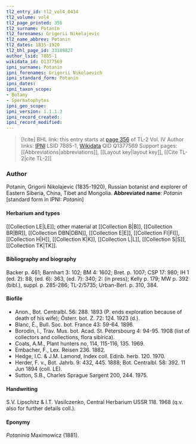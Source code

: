 ```yaml
---
tl2_entry_id: tl2_vol4_0434
tl2_volume: vol4
tl2_page_printed: 356
tl2_surname: Potanin
tl2_forenames: Grigorii Nikolajevic
tl2_name_abbrev: Potanin
tl2_dates: 1835-1920
tl2_bhl_page_id: 33189827
author_lsid: 7885-1
wikidata_id: Q1377569
ipni_surname: Potanin
ipni_forenames: Grigorii Nikolaevich
ipni_standard_form: Potanin
ipni_dates: 
ipni_taxon_scope: 
- Botany
- Spermatophytes
ipni_geo_scope: 
ipni_version: 1.1.1.3
ipni_record_created: 
ipni_record_modified:
---
```


> [!cite] BHL link: this entry starts at [page 356](https://www.biodiversitylibrary.org/page/33189827) of TL-2 Vol. IV
> Author links: [IPNI](https://www.ipni.org/a/7885-1) LSID 7885-1, [Wikidata](https://www.wikidata.org/wiki/Q1377569) QID Q1377569
> Support pages: [[Abbreviations|abbreviations]], [[Layout key|layout key]], [[Cite TL-2|cite TL-2]]

### Author

Potanin, Grigorii Nikolajevic (1835-1920), Russian botanist and explorer of Eastern Siberia, China, Tibet and Mongolia. 
**Abbreviated name**: *Potanin* \[standard form in IPNI: *Potanin*\]

#### Herbarium and types

[[Collection LE|LE]]; other material at [[Collection B|B]], [[Collection BR|BR]], [[Collection DBN|DBN]], [[Collection E|E]], [[Collection FI|FI]], [[Collection H|H]], [[Collection K|K]], [[Collection L|L]], [[Collection S|S]], [[Collection TK|TK]].

#### Bibliography and biography

Backer p. 461; Barnhart 3: 102; BM 4: 1602; Bret. p. 1007; CSP 17: 980; IH 1 (ed. 2): 88, (ed. 6): 363, (ed. 7): 340; 2: (in press); Kelly p. 179; MW p. 392 (bibl.), suppl. p. 285-286; TL-2/5735; Urban-Berl. p. 310, 384.

#### Biofile

- Anon., Bot. Centralbl. 56: 288. 1893 (P. ends exploration because of death of his wife); Österr. bot. Z. 72: 124. 1923 (d.).
- Blanc, É., Bull. Soc. bot. France 43: 59-64. 1896.
- Borodin, I., Trav. Mus. bot. Acad. St. Pétersbourg 4: 94-95. 1908 (list of collectors and collections, flora sibirica).
- Coats, A.M., Plant hunters no, 114, 115-116, 135. 1969.
- Embacher, F., Lex. Reisen 236. 1882.
- Hedge, I.C. & J.M. Lamond, Index coll. Edinb. herb. 120. 1970.
- Herder, F. v., Bot. Jahrb. 9: 432, 445. 1888; Bot. Centralbl. 58: 392. 11 Jun 1894 (coll. LE).
- Sutton, S.B., Charles Sprague Sargent 200, 244. 1975.

#### Handwriting

S.V. Lipschitz & I.T. Vasilczenko, Central Herbarium USSR 118. 1968 (q.v. also for further details coll.).

#### Eponymy

*Potaninia* Maximowicz (1881).

